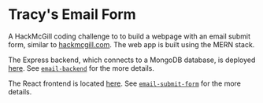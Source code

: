 # Tracy's Email Form

A HackMcGill coding challenge to to build a webpage with an email submit form, similar to [hackmcgill.com](https://hackmcgill.com). The web app is built using the MERN stack.

The Express backend, which connects to a MongoDB database, is deployed [here](https://email-backend-2021.herokuapp.com/api/email). See [`email-backend`](email-backend/) for the more details.

The React frontend is located [here](https://email-submit-form.herokuapp.com/). See [`email-submit-form`](email-submit-form/) for the more details.
